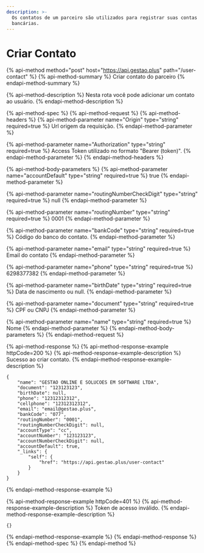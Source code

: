 ```yaml
---
description: >-
  Os contatos de um parceiro são utilizados para registrar suas contas
  bancárias.
---
```


# Criar Contato

{% api-method method="post" host="https://api.gestao.plus" path="/user-contact" %}
{% api-method-summary %}
Criar contato do parceiro
{% endapi-method-summary %}

{% api-method-description %}
Nesta rota você pode adicionar um contato ao usuário.
{% endapi-method-description %}

{% api-method-spec %}
{% api-method-request %}
{% api-method-headers %}
{% api-method-parameter name="Origin" type="string" required=true %}
Url origem da requisição.
{% endapi-method-parameter %}

{% api-method-parameter name="Authorization" type="string" required=true %}
Access Token utilizado no formato "Bearer \(token\)".
{% endapi-method-parameter %}
{% endapi-method-headers %}

{% api-method-body-parameters %}
{% api-method-parameter name="accountDefault" type="string" required=true %}
true
{% endapi-method-parameter %}

{% api-method-parameter name="routingNumberCheckDigit" type="string" required=true %}
null
{% endapi-method-parameter %}

{% api-method-parameter name="routingNumber" type="string" required=true %}
0001
{% endapi-method-parameter %}

{% api-method-parameter name="bankCode" type="string" required=true %}
Código do banco do contato.
{% endapi-method-parameter %}

{% api-method-parameter name="email" type="string" required=true %}
Email do contato
{% endapi-method-parameter %}

{% api-method-parameter name="phone" type="string" required=true %}
6298377382
{% endapi-method-parameter %}

{% api-method-parameter name="birthDate" type="string" required=true %}
Data de nascimento ou null.
{% endapi-method-parameter %}

{% api-method-parameter name="document" type="string" required=true %}
CPF ou CNPJ
{% endapi-method-parameter %}

{% api-method-parameter name="name" type="string" required=true %}
Nome
{% endapi-method-parameter %}
{% endapi-method-body-parameters %}
{% endapi-method-request %}

{% api-method-response %}
{% api-method-response-example httpCode=200 %}
{% api-method-response-example-description %}
Sucesso ao criar contato.
{% endapi-method-response-example-description %}

```
{
    "name": "GESTAO ONLINE E SOLUCOES EM SOFTWARE LTDA",
    "document": "123123123",
    "birthDate": null,
    "phone": "12312312312",
    "cellphone": "12312312312",
    "email": "email@gestao.plus",
    "bankCode": "077",
    "routingNumber": "0001",
    "routingNumberCheckDigit": null,
    "accountType": "cc",
    "accountNumber": "123123123",
    "accountNumberCheckDigit": null,
    "accountDefault": true,
    "_links": {
        "self": {
            "href": "https://api.gestao.plus/user-contact"
        }
    }
}
```
{% endapi-method-response-example %}

{% api-method-response-example httpCode=401 %}
{% api-method-response-example-description %}
Token de acesso inválido.
{% endapi-method-response-example-description %}

```
{}
```
{% endapi-method-response-example %}
{% endapi-method-response %}
{% endapi-method-spec %}
{% endapi-method %}



